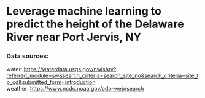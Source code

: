 # Leverage machine learning to predict the height of the Delaware River near Port Jervis, NY
### Data sources:
water: https://waterdata.usgs.gov/nwis/uv?referred_module=sw&search_criteria=search_site_no&search_criteria=site_tp_cd&submitted_form=introduction  
weather: https://www.ncdc.noaa.gov/cdo-web/search
